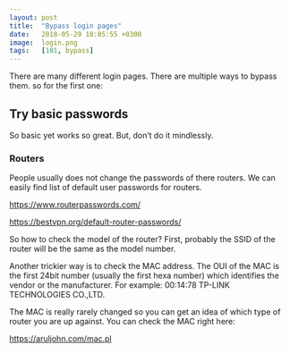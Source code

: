 ```yaml
---
layout: post
title:  "Bypass login pages"
date:   2018-05-29 18:05:55 +0300
image:  login.png
tags:   [101, bypass]
---
```


There are many different login pages. There are multiple ways to bypass them. so for the first one:

<h2>Try basic passwords</h2>

So basic yet works so great. But, don’t do it mindlessly. 

<h3>Routers</h3>
People usually does not change the passwords of there routers. We can easily find list of default user passwords for routers.


https://www.routerpasswords.com/

https://bestvpn.org/default-router-passwords/


So how to check the model of the router? First, probably the SSID of the router will be the same as the model number. 

Another trickier way is to check the MAC address. The OUI of the MAC is the first 24bit number (usually the first hexa number) which identifies the vendor or the manufacturer. For example:
00:14:78     TP-LINK TECHNOLOGIES CO.,LTD.

The MAC is really rarely changed so you can get an idea of which type of router  you are up against. You can check the MAC right here:

https://aruljohn.com/mac.pl
